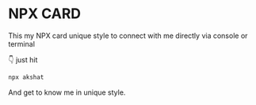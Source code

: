 # NPX CARD
This my NPX card unique style to connect with me directly via console or terminal

👇 just hit 
```bash
npx akshat
```
And get to know me in unique style.

